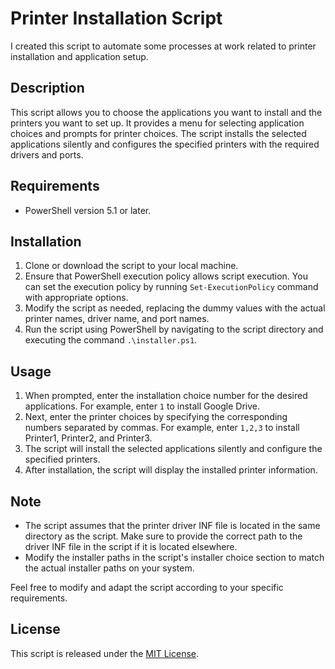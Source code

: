# Printer Installation Script

I created this script to automate some processes at work related to printer installation and application setup.

## Description

This script allows you to choose the applications you want to install and the printers you want to set up. It provides a menu for selecting application choices and prompts for printer choices. The script installs the selected applications silently and configures the specified printers with the required drivers and ports.

## Requirements

- PowerShell version 5.1 or later.

## Installation

1. Clone or download the script to your local machine.
2. Ensure that PowerShell execution policy allows script execution. You can set the execution policy by running `Set-ExecutionPolicy` command with appropriate options.
3. Modify the script as needed, replacing the dummy values with the actual printer names, driver name, and port names.
4. Run the script using PowerShell by navigating to the script directory and executing the command `.\installer.ps1`.

## Usage

1. When prompted, enter the installation choice number for the desired applications. For example, enter `1` to install Google Drive.
2. Next, enter the printer choices by specifying the corresponding numbers separated by commas. For example, enter `1,2,3` to install Printer1, Printer2, and Printer3.
3. The script will install the selected applications silently and configure the specified printers.
4. After installation, the script will display the installed printer information.

## Note

- The script assumes that the printer driver INF file is located in the same directory as the script. Make sure to provide the correct path to the driver INF file in the script if it is located elsewhere.
- Modify the installer paths in the script's installer choice section to match the actual installer paths on your system.

Feel free to modify and adapt the script according to your specific requirements.

## License

This script is released under the [MIT License](LICENSE).
